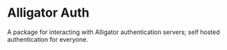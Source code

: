 # Alligator Auth

A package for interacting with Alligator authentication servers; self hosted authentication for everyone.
